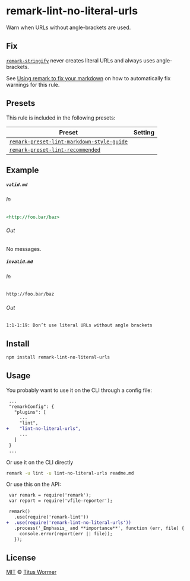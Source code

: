 <!--This file is generated-->

# remark-lint-no-literal-urls

Warn when URLs without angle-brackets are used.

## Fix

[`remark-stringify`](https://github.com/remarkjs/remark/tree/master/packages/remark-stringify)
never creates literal URLs and always uses angle-brackets.

See [Using remark to fix your markdown](https://github.com/remarkjs/remark-lint#using-remark-to-fix-your-markdown)
on how to automatically fix warnings for this rule.

## Presets

This rule is included in the following presets:

| Preset | Setting |
| ------ | ------- |
| [`remark-preset-lint-markdown-style-guide`](https://github.com/remarkjs/remark-lint/tree/master/packages/remark-preset-lint-markdown-style-guide) |  |
| [`remark-preset-lint-recommended`](https://github.com/remarkjs/remark-lint/tree/master/packages/remark-preset-lint-recommended) |  |

## Example

##### `valid.md`

###### In

```markdown
<http://foo.bar/baz>
```

###### Out

No messages.

##### `invalid.md`

###### In

```markdown
http://foo.bar/baz
```

###### Out

```text
1:1-1:19: Don’t use literal URLs without angle brackets
```

## Install

```sh
npm install remark-lint-no-literal-urls
```

## Usage

You probably want to use it on the CLI through a config file:

```diff
 ...
 "remarkConfig": {
   "plugins": [
     ...
     "lint",
+    "lint-no-literal-urls",
     ...
   ]
 }
 ...
```

Or use it on the CLI directly

```sh
remark -u lint -u lint-no-literal-urls readme.md
```

Or use this on the API:

```diff
 var remark = require('remark');
 var report = require('vfile-reporter');

 remark()
   .use(require('remark-lint'))
+  .use(require('remark-lint-no-literal-urls'))
   .process('_Emphasis_ and **importance**', function (err, file) {
     console.error(report(err || file));
   });
```

## License

[MIT](https://github.com/remarkjs/remark-lint/blob/master/license) © [Titus Wormer](https://wooorm.com)
